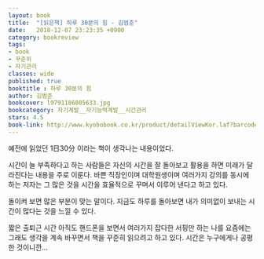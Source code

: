 ```yaml
---
layout: book
title:  "[읽은책] 하루 30분의 힘 - 김범준"
date:   2018-12-07 23:23:35 +0900
category: bookreview
tags:
- book
- 꾸준히 
- 자기관리
classes: wide
published: true
booktitle : 하루 30분의 힘 
author: 김범준
bookcover: l9791186805633.jpg
bookcategory: 자기계발__자기능력계발__시간관리
stars: 4.5
book-link: http://www.kyobobook.co.kr/product/detailViewKor.laf?barcode=9791186805633
---
```




예전에 읽었던 1日30分 이라는 책이 생각나는 내용이었다.

시간이 늘 부족하다고 하는 사람들은 자신의 시간을 잘 돌아보고 활용을 하면 미래가 달라진다는 내용을 주로 이룬다.
바쁜 직장인이며 대학원생이며 여러가지 강의를 동시에 하는 저자는 그 많은 것을 시간을 효율적으로 꾸며서 이루어 낸다고 하고 있다.

돌이켜 보면 많은 부분이 맞는 말이다. 지금도 하루를 돌아보면 내가 의미없이 보내는 시간이 많다는 것을 느낄 수 있다.

짧은 출퇴근 시간 아직도 핸드폰을 보면서 여러가지 잡다한 서핑만 하는 나를 요즘에는 그래도 생각을 계속 바꾸면서 책을 꾸준히 읽으려고 하고 있다.
시간은 누구에게나 공평한 것이니깐...